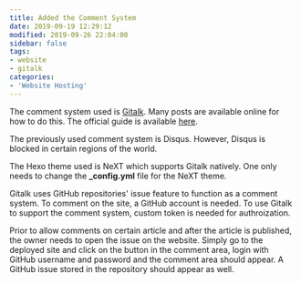 ```yaml
---
title: Added the Comment System
date: 2019-09-19 12:29:12
modified: 2019-09-26 22:04:00
sidebar: false
tags:
- website
- gitalk
categories:
- 'Website Hosting'
---
```


The comment system used is [Gitalk](https://gitalk.github.io/). Many posts are available online for how to do this. The official guide is available [here](https://theme-next.org/docs/third-party-services/comments).

<!--more-->

The previously used comment system is Disqus. However, Disqus is blocked in certain regions of the world.

The Hexo theme used is NeXT which supports Gitalk natively. One only needs to change the **_config.yml** file for the NeXT theme.

Gitalk uses GitHub repositories' issue feature to function as a comment system. To comment on the site, a GitHub account is needed. To use Gitalk to support the comment system, custom token is needed for authroization.

Prior to allow comments on certain article and after the article is published, the owner needs to open the issue on the website. Simply go to the deployed site and click on the button in the comment area, login with GitHub username and password and the comment area should appear. A GitHub issue stored in the repository should appear as well.
